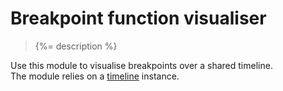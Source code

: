 # Breakpoint function visualiser

> {%= description %}

Use this module to visualise breakpoints over a shared timeline.  
The module relies on a [timeline](https://github.com/Ircam-RnD/timeLine) instance.